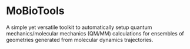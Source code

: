 # MoBioTools
A simple yet versatile toolkit to automatically setup quantum mechanics/molecular mechanics (QM/MM) calculations for ensembles of geometries generated from molecular dynamics trajectories.
